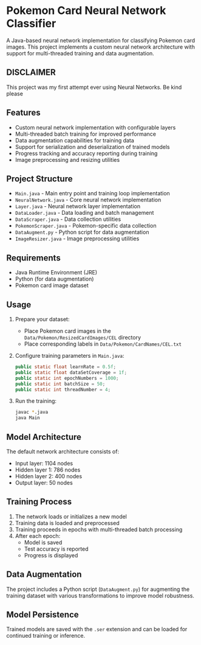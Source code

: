 # Pokemon Card Neural Network Classifier

A Java-based neural network implementation for classifying Pokemon card images. This project implements a custom neural network architecture with support for multi-threaded training and data augmentation.

## DISCLAIMER

This project was my first attempt ever using Neural Networks. Be kind please

## Features

- Custom neural network implementation with configurable layers
- Multi-threaded batch training for improved performance
- Data augmentation capabilities for training data
- Support for serialization and deserialization of trained models
- Progress tracking and accuracy reporting during training
- Image preprocessing and resizing utilities

## Project Structure

- `Main.java` - Main entry point and training loop implementation
- `NeuralNetwork.java` - Core neural network implementation
- `Layer.java` - Neural network layer implementation
- `DataLoader.java` - Data loading and batch management
- `DataScraper.java` - Data collection utilities
- `PokemonScraper.java` - Pokemon-specific data collection
- `DataAugment.py` - Python script for data augmentation
- `ImageResizer.java` - Image preprocessing utilities

## Requirements

- Java Runtime Environment (JRE)
- Python (for data augmentation)
- Pokemon card image dataset

## Usage

1. Prepare your dataset:
   - Place Pokemon card images in the `Data/Pokemon/ResizedCardImages/CEL` directory
   - Place corresponding labels in `Data/Pokemon/CardNames/CEL.txt`

2. Configure training parameters in `Main.java`:
   ```java
   public static float learnRate = 0.5f;
   public static float dataSetCoverage = 1f;
   public static int epochNumbers = 1000;
   public static int batchSize = 50;
   public static int threadNumber = 4;
   ```

3. Run the training:
   ```bash
   javac *.java
   java Main
   ```

## Model Architecture

The default network architecture consists of:
- Input layer: 1104 nodes
- Hidden layer 1: 786 nodes
- Hidden layer 2: 400 nodes
- Output layer: 50 nodes

## Training Process

1. The network loads or initializes a new model
2. Training data is loaded and preprocessed
3. Training proceeds in epochs with multi-threaded batch processing
4. After each epoch:
   - Model is saved
   - Test accuracy is reported
   - Progress is displayed

## Data Augmentation

The project includes a Python script (`DataAugment.py`) for augmenting the training dataset with various transformations to improve model robustness.

## Model Persistence

Trained models are saved with the `.ser` extension and can be loaded for continued training or inference.